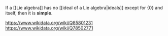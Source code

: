If a [[Lie algebra]] has no [[ideal of a Lie algebra|ideals]] except for $\{0\}$ and itself, then it is **simple**.

https://www.wikidata.org/wiki/Q85801231
https://www.wikidata.org/wiki/Q78502771